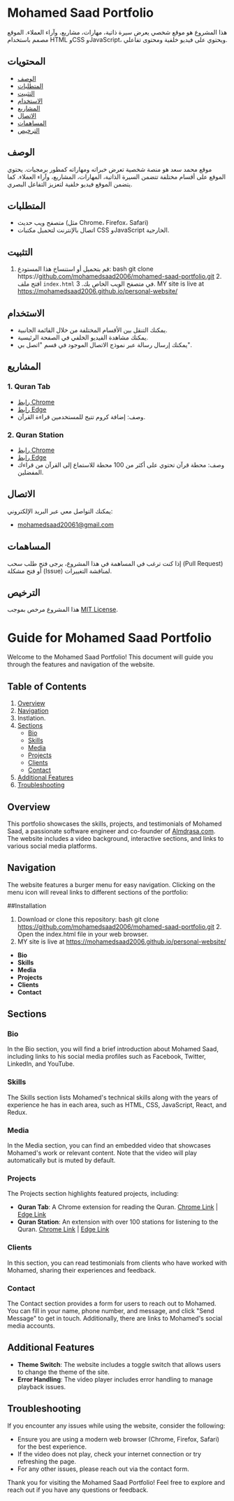 # Mohamed Saad Portfolio

هذا المشروع هو موقع شخصي يعرض سيرة ذاتية، مهارات، مشاريع، وآراء العملاء. الموقع مصمم باستخدام HTML وCSS وJavaScript، ويحتوي على فيديو خلفية ومحتوى تفاعلي.

## المحتويات

- [الوصف](#الوصف)
- [المتطلبات](#المتطلبات)
- [التثبيت](#التثبيت)
- [الاستخدام](#الاستخدام)
- [المشاريع](#المشاريع)
- [الاتصال](#الاتصال)
- [المساهمات](#المساهمات)
- [الترخيص](#الترخيص)

## الوصف

موقع محمد سعد هو منصة شخصية تعرض خبراته ومهاراته كمطور برمجيات. يحتوي الموقع على أقسام مختلفة تتضمن السيرة الذاتية، المهارات، المشاريع، وآراء العملاء. كما يتضمن الموقع فيديو خلفية لتعزيز التفاعل البصري.

## المتطلبات

- متصفح ويب حديث (مثل Chrome، Firefox، Safari)
- اتصال بالإنترنت لتحميل مكتبات CSS وJavaScript الخارجية.

## التثبيت

1. قم بتحميل أو استنساخ هذا المستودع:
bash 
   git clone https://[github.com/mohamedsaad2006/mohamed-saad-portfolio.git](https://github.com/mohamedsaad2006/personal-website)
   2. افتح ملف `index.html` في متصفح الويب الخاص بك.
   3.   MY site is live at https://mohamedsaad2006.github.io/personal-website/

      

## الاستخدام

- يمكنك التنقل بين الأقسام المختلفة من خلال القائمة الجانبية.
- يمكنك مشاهدة الفيديو الخلفي في الصفحة الرئيسية.
- يمكنك إرسال رسالة عبر نموذج الاتصال الموجود في قسم "اتصل بي".

## المشاريع

### 1. Quran Tab
- [رابط Chrome](http://bit.ly/qt-chrome)
- [رابط Edge](http://bit.ly/qt-chrome)
- وصف: إضافة كروم تتيح للمستخدمين قراءة القرآن.

### 2. Quran Station
- [رابط Chrome](http://bit.ly/qs-chrome)
- [رابط Edge](http://bit.ly/quran-satation-edge)
- وصف: محطة قرآن تحتوي على أكثر من 100 محطة للاستماع إلى القرآن من قراءك المفضلين.

## الاتصال

يمكنك التواصل معي عبر البريد الإلكتروني:
- [mohamedsaad20061@gmail.com](mailto:mohamedsaad20061@gmail.com)

## المساهمات

إذا كنت ترغب في المساهمة في هذا المشروع، يرجى فتح طلب سحب (Pull Request) أو فتح مشكلة (Issue) لمناقشة التغييرات.

## الترخيص

هذا المشروع مرخص بموجب [MIT License](LICENSE).
# Guide for Mohamed Saad Portfolio

Welcome to the Mohamed Saad Portfolio! This document will guide you through the features and navigation of the website.

## Table of Contents

1. [Overview](#overview)
2. [Navigation](#navigation)
3. Instlation.
4. [Sections](#sections)
   - [Bio](#bio)
   - [Skills](#skills)
   - [Media](#media)
   - [Projects](#projects)
   - [Clients](#clients)
   - [Contact](#contact)
5. [Additional Features](#additional-features)
6. [Troubleshooting](#troubleshooting)

## Overview

This portfolio showcases the skills, projects, and testimonials of Mohamed Saad, a passionate software engineer and co-founder of [Almdrasa.com](https://almdrasa.com/). The website includes a video background, interactive sections, and links to various social media platforms.

## Navigation

The website features a burger menu for easy navigation. Clicking on the menu icon will reveal links to different sections of the portfolio:

##Installation
1. Download or clone this repository: bash git clone https://github.com/mohamedsaad2006/mohamed-saad-portfolio.git 2. Open the index.html file in your web browser.
3. MY site is live at https://mohamedsaad2006.github.io/personal-website/
- **Bio**
- **Skills**
- **Media**
- **Projects**
- **Clients**
- **Contact**

## Sections

### Bio

In the Bio section, you will find a brief introduction about Mohamed Saad, including links to his social media profiles such as Facebook, Twitter, LinkedIn, and YouTube.

### Skills

The Skills section lists Mohamed's technical skills along with the years of experience he has in each area, such as HTML, CSS, JavaScript, React, and Redux.

### Media

In the Media section, you can find an embedded video that showcases Mohamed's work or relevant content. Note that the video will play automatically but is muted by default.

### Projects

The Projects section highlights featured projects, including:
- **Quran Tab**: A Chrome extension for reading the Quran. [Chrome Link](http://bit.ly/qt-chrome) | [Edge Link](http://bit.ly/qt-chrome)
- **Quran Station**: An extension with over 100 stations for listening to the Quran. [Chrome Link](http://bit.ly/qs-chrome) | [Edge Link](http://bit.ly/quran-satation-edge)

### Clients

In this section, you can read testimonials from clients who have worked with Mohamed, sharing their experiences and feedback.

### Contact

The Contact section provides a form for users to reach out to Mohamed. You can fill in your name, phone number, and message, and click "Send Message" to get in touch. Additionally, there are links to Mohamed's social media accounts.

## Additional Features

- **Theme Switch**: The website includes a toggle switch that allows users to change the theme of the site.
- **Error Handling**: The video player includes error handling to manage playback issues.

## Troubleshooting

If you encounter any issues while using the website, consider the following:

- Ensure you are using a modern web browser (Chrome, Firefox, Safari) for the best experience.
- If the video does not play, check your internet connection or try refreshing the page.
- For any other issues, please reach out via the contact form.

Thank you for visiting the Mohamed Saad Portfolio! Feel free to explore and reach out if you have any questions or feedback.

